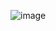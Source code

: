 ![image](https://github.com/prashantjagtap2909/CS50/assets/93985255/14d14acd-7ed7-40ff-ad8a-f9a0579e0de5)
